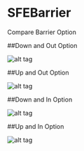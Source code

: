 # SFEBarrier
Compare Barrier Option


##Down and Out Option 


![alt tag](https://cloud.githubusercontent.com/assets/15204857/12089267/5a133814-b2e3-11e5-8d23-34d4f3989c99.png "Down and Out Option")

##Up and Out Option 


![alt tag](https://cloud.githubusercontent.com/assets/15204857/12089278/6fde4120-b2e3-11e5-8e13-837222e410f8.png "Up and Out Option")

##Down and In Option


![alt tag](https://cloud.githubusercontent.com/assets/15204857/12089244/28fdea62-b2e3-11e5-928f-61fe11406110.png "Down and In Option")

##Up and In Option


![alt tag](https://cloud.githubusercontent.com/assets/15204857/12089256/44835402-b2e3-11e5-8c11-9a856a8424db.png "Up and In Option")
